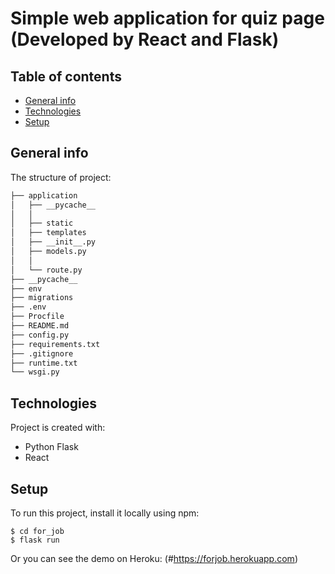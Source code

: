# Simple web application for quiz page (Developed by React and Flask)
## Table of contents
* [General info](#general-info)
* [Technologies](#technologies)
* [Setup](#setup)

## General info
The structure of project:
```bash
├── application
│   ├── __pycache__
│   │   
│   ├── static
│   ├── templates
│   ├── __init__.py
│   ├── models.py
│   │   
│   └── route.py
├── __pycache__
├── env
├── migrations
├── .env
├── Procfile
├── README.md
├── config.py
├── requirements.txt
├── .gitignore
├── runtime.txt
└── wsgi.py
```
	
## Technologies
Project is created with:
* Python Flask
* React
	
## Setup
To run this project, install it locally using npm:

```
$ cd for_job
$ flask run

```
Or you can see the demo on Heroku: (#https://forjob.herokuapp.com)
